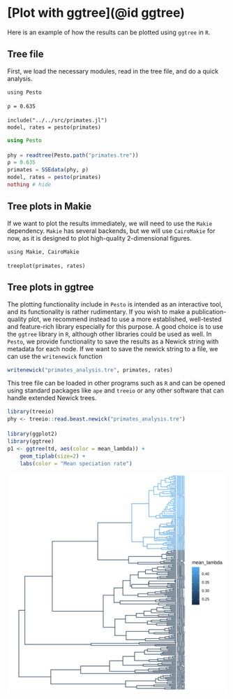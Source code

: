 # [Plot with ggtree](@id ggtree)

Here is an example of how the results can be plotted using `ggtree` in `R`.

## Tree file

First, we load the necessary modules, read in the tree file, and do a quick analysis.

```@setup simple
using Pesto

ρ = 0.635

include("../../src/primates.jl")
model, rates = pesto(primates)
```
```julia simple
using Pesto

phy = readtree(Pesto.path("primates.tre"))
ρ = 0.635
primates = SSEdata(phy, ρ)
model, rates = pesto(primates)
nothing # hide
```

## Tree plots in Makie
If we want to plot the results immediately, we will need to use the `Makie` dependency. `Makie` has several backends, but we will use `CairoMakie` for now, as it is designed to plot high-quality 2-dimensional figures.

```@example simple
using Makie, CairoMakie

treeplot(primates, rates)
```

## Tree plots in ggtree

The plotting functionality include in `Pesto` is intended as an interactive tool, and its functionality is rather rudimentary. If you wish to make a publication-quality plot, we recommend instead to use a more established, well-tested and feature-rich library especially for this purpose. A good choice is to use the `ggtree` library in `R`, although other libraries could be used as well.
In `Pesto`, we provide functionality to save the results as a Newick string with metadata for each node. If we want to save the newick string to a file, we can use the `writenewick` function
```julia
writenewick("primates_analysis.tre", primates, rates)
```
This tree file can be loaded in other programs such as `R` and can be opened using standard packages like `ape` and `treeio` or any other software that can handle extended Newick trees.

```R
library(treeio)
phy <- treeio::read.beast.newick("primates_analysis.tre")

library(ggplot2)
library(ggtree)
p1 <- ggtree(td, aes(color = mean_lambda)) +  
    geom_tiplab(size=2) +
    labs(color = "Mean speciation rate")
```

![primatestree](../assets/primates_lambda.svg)